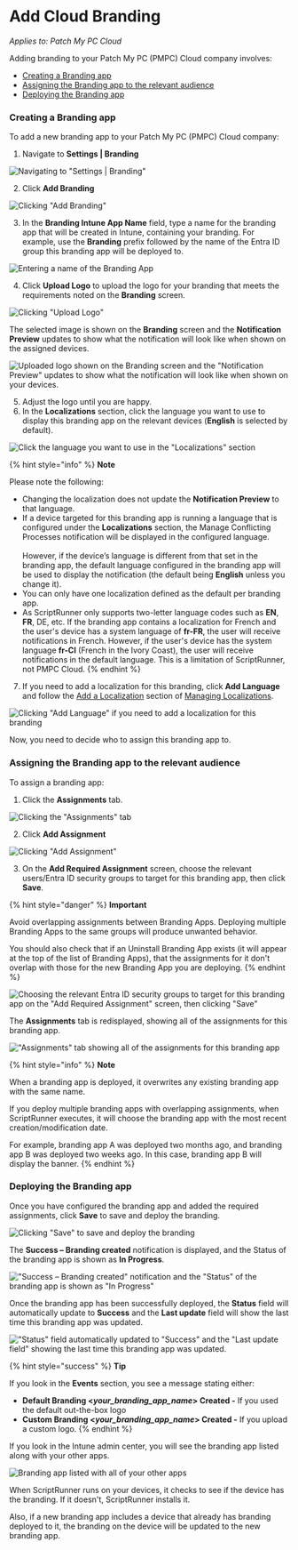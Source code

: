 # Add Cloud Branding

_Applies to: Patch My PC Cloud_

Adding branding to your Patch My PC (PMPC) Cloud company involves:

* [Creating a Branding app](add-cloud-branding.md#creating-a-branding-app)
* [Assigning the Branding app to the relevant audience](add-cloud-branding.md#assigning-the-branding-app-to-the-relevant-audience)
* [Deploying the Branding app](add-cloud-branding.md#deploying-the-branding-app)

### Creating a Branding app

To add a new branding app to your Patch My PC (PMPC) Cloud company:

1. Navigate to **Settings | Branding**

![Navigating to &#x22;Settings | Branding&#x22;](/_images/image-(2422).png "Navigating to &#x22;Settings | Branding&#x22;")

2. Click **Add Branding**

![Clicking &#x22;Add Branding&#x22;](/_images/image-(31).png "Clicking &#x22;Add Branding&#x22;")

3. In the **Branding Intune App Name** field, type a name for the branding app that will be created in Intune, containing your branding. For example, use the **Branding** prefix followed by the name of the Entra ID group this branding app will be deployed to.

![Entering a name of the Branding App](/_images/image-(2492).png "Entering a name of the Branding App")

4. Click **Upload Logo** to upload the logo for your branding that meets the requirements noted on the **Branding** screen.

![Clicking &#x22;Upload Logo&#x22;](/_images/image-(2499).png "Clicking &#x22;Upload Logo&#x22;")

The selected image is shown on the **Branding** screen and the **Notification Preview** updates to show what the notification will look like when shown on the assigned devices.

![Uploaded logo shown on the Branding screen and the &#x22;Notification Preview&#x22; updates to show what the notification will look like when shown on your devices.](/_images/image-(2494).png "Uploaded logo shown on the Branding screen and the &#x22;Notification Preview&#x22; updates to show what the notification will look like when shown on your devices.")

5. Adjust the logo until you are happy.
6. In the **Localizations** section, click the language you want to use to display this branding app on the relevant devices (**English** is selected by default).

![Click the language you want to use in the &#x22;Localizations&#x22; section](/_images/image-(2428).png "Click the language you want to use in the &#x22;Localizations&#x22; section")

{% hint style="info" %}
**Note**

Please note the following:

* Changing the localization does not update the **Notification Preview** to that language.
* If a device targeted for this branding app is running a language that is configured under the **Localizations** section, the Manage Conflicting Processes notification will be displayed in the configured language.\
  \
  However, if the device’s language is different from that set in the branding app, the default language configured in the branding app will be used to display the notification (the default being **English** unless you change it).
* You can only have one localization defined as the default per branding app.
* As ScriptRunner only supports two-letter language codes such as **EN**, **FR**, DE, etc. If the branding app contains a localization for French and the user's device has a system language of **fr-FR**, the user will receive notifications in French. However, if the user's device has the system language **fr-CI** (French in the Ivory Coast), the user will receive notifications in the default language. This is a limitation of ScriptRunner, not PMPC Cloud.
{% endhint %}

7. If you need to add a localization for this branding, click **Add Language** and follow the [Add a Localization](manage-localizations-in-cloud.md#add-a-localization) section of [Managing Localizations](manage-localizations-in-cloud.md).

![Clicking &#x22;Add Language&#x22; if you need to add a localization for this branding](/_images/image-(2495).png "Clicking &#x22;Add Language&#x22; if you need to add a localization for this branding")

Now, you need to decide who to assign this branding app to.

### Assigning the Branding app to the relevant audience

To assign a branding app:

1. Click the **Assignments** tab.

![Clicking the &#x22;Assignments&#x22; tab](/_images/image-(2496).png "Clicking the &#x22;Assignments&#x22; tab")

2. Click **Add Assignment**

![Clicking &#x22;Add Assignment&#x22;](/_images/image-(2418).png "Clicking &#x22;Add Assignment&#x22;")

3. On the **Add Required Assignment** screen, choose the relevant users/Entra ID security groups to target for this branding app, then click **Save**.

{% hint style="danger" %}
**Important**

Avoid overlapping assignments between Branding Apps. Deploying multiple Branding Apps to the same groups will produce unwanted behavior.

You should also check that if an Uninstall Branding App exists (it will appear at the top of the list of Branding Apps), that the assignments for it don't overlap with those for the new Branding App you are deploying.
{% endhint %}

![Choosing the relevant Entra ID security groups to target for this branding app on the &#x22;Add Required Assignment&#x22; screen, then clicking &#x22;Save&#x22;](/_images/image-(2419).png "Choosing the relevant Entra ID security groups to target for this branding app on the &#x22;Add Required Assignment&#x22; screen, then clicking &#x22;Save&#x22;")

The **Assignments** tab is redisplayed, showing all of the assignments for this branding app.

![&#x22;Assignments&#x22; tab showing all of the assignments for this branding app](/_images/image-(2420).png "&#x22;Assignments&#x22; tab showing all of the assignments for this branding app")

{% hint style="info" %}
**Note**

When a branding app is deployed, it overwrites any existing branding app with the same name.

If you deploy multiple branding apps with overlapping assignments, when ScriptRunner executes, it will choose the branding app with the most recent creation/modification date.

For example, branding app A was deployed two months ago, and branding app B was deployed two weeks ago. In this case, branding app B will display the banner.
{% endhint %}

### Deploying the Branding app

Once you have configured the branding app and added the required assignments, click **Save** to save and deploy the branding.

![Clicking &#x22;Save&#x22; to save and deploy the branding](/_images/image-(2488).png "Clicking &#x22;Save&#x22; to save and deploy the branding")

The **Success – Branding created** notification is displayed, and the Status of the branding app is shown as **In Progress**.

![&#x22;Success – Branding created&#x22; notification and the &#x22;Status&#x22; of the branding app is shown as &#x22;In Progress&#x22;](/_images/image-(32).png "&#x22;Success – Branding created&#x22; notification and the &#x22;Status&#x22; of the branding app is shown as &#x22;In Progress&#x22;")

Once the branding app has been successfully deployed, the **Status** field will automatically update to **Success** and the **Last update** field will show the last time this branding app was updated.

![&#x22;Status&#x22; field automatically updated to &#x22;Success&#x22; and the &#x22;Last update field&#x22;  showing the last time this branding app was updated.](/_images/image-(33).png "&#x22;Status&#x22; field automatically updated to &#x22;Success&#x22; and the &#x22;Last update field&#x22;  showing the last time this branding app was updated.")

{% hint style="success" %}
**Tip**

If you look in the **Events** section, you see a message stating either:

* **Default Branding <**_**your\_branding\_app\_name**_**> Created -** If you used the default out-the-box logo
* **Custom Branding <**_**your\_branding\_app\_name**_**> Created -** If you upload a custom logo.
{% endhint %}

If you look in the Intune admin center, you will see the branding app listed along with your other apps.

![Branding app listed with all of your other apps](/_images/image-(2497).png "Branding app listed with all of your other apps")

When ScriptRunner runs on your devices, it checks to see if the device has the branding. If it doesn't, ScriptRunner installs it.

Also, if a new branding app includes a device that already has branding deployed to it, the branding on the device will be updated to the new branding app.